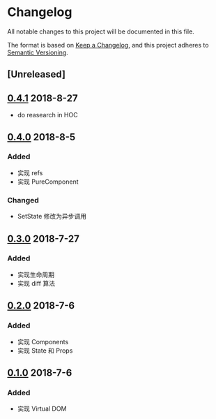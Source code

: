# Changelog

All notable changes to this project will be documented in this file.

The format is based on [Keep a Changelog](https://keepachangelog.com/en/1.0.0/),
and this project adheres to [Semantic Versioning](https://semver.org/spec/v2.0.0.html).

## [Unreleased]

## [0.4.1](https://github.com/MuYunyun/cpreact/releases/tag/v0.4.1) 2018-8-27

* do reasearch in HOC

## [0.4.0](https://github.com/MuYunyun/cpreact/releases/tag/v0.4) 2018-8-5

### Added

* 实现 refs
* 实现 PureComponent

### Changed

* SetState 修改为异步调用

## [0.3.0](https://github.com/MuYunyun/cpreact/releases/tag/v0.3) 2018-7-27

### Added

* 实现生命周期
* 实现 diff 算法

## [0.2.0](https://github.com/MuYunyun/cpreact/releases/tag/v0.2) 2018-7-6

### Added

* 实现 Components
* 实现 State 和 Props

## [0.1.0](https://github.com/MuYunyun/cpreact/releases/tag/0.1) 2018-7-6

### Added

* 实现 Virtual DOM